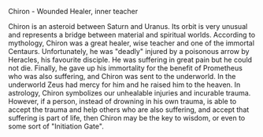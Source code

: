 Chiron - Wounded Healer, inner teacher

Chiron is an asteroid between Saturn and Uranus. Its orbit is very unusual and represents a bridge between material and spiritual worlds.
According to mythology, Chiron was a great healer, wise teacher and one of the immortal Centaurs. Unfortunately, he was "deadly" injured by a poisonous arrow by Heracles, his favourite disciple. He was suffering in great pain but he could not die. Finally, he gave up his immortality for the benefit of Prometheus who was also suffering, and Chiron was sent to the underworld. In the underworld Zeus had mercy for him and he raised him to the heaven.
In astrology, Chiron symbolizes our unhealable injuries and incurable trauma. However, if a person, instead of drowning in his own trauma, is able to accept the trauma and help others who are also suffering, and accept that suffering is part of life, then Chiron may be the key to wisdom, or even to some sort of "Initiation Gate".